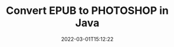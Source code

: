 ---
############################# Static ############################
layout: "auto-gen-conversion"
date: 2022-03-01T15:12:22
draft: false
otherformats: bmp dcm emf emz epub gif ico jp2 jpeg jpg pdf png psb psd svg svgz tex tga tif tiff webp wmf wmz xps
breadcrumb: EPUB to PHOTOSHOP in Java

############################# Head ############################
head_title: "EPUB to PHOTOSHOP Converter in Java"
head_description: "Convert EPUB to PHOTOSHOP in Java using a few lines of code. Use the GroupDocs Document Conversion API to convert over 160 file formats."

############################# Header ############################
title: "Convert EPUB to PHOTOSHOP in Java"
description: "EPUB to PHOTOSHOP conversion with a few lines of Java code"
bg_image: "https://cms.admin.containerize.com/templates/aspose/App_Themes/V3/images/bg/header1.png"
bg_overlay: false
button:
    enable: true

############################# SubMenu ############################
submenu:
    enable: true

    left:
        img_alt: "GroupDocs.Conversion for Java"
        image: "https://cms.admin.containerize.com/templates/groupdocs/images/product-logos/90x90-noborder/groupdocs-conversion-java.png"
        product: "GroupDocs.Conversion"
        platform: "Java"



############################# About ############################
about:
    enable: true
    title: "About GroupDocs.Conversion for Java API"
    content: |
        [GroupDocs.Conversion for Java](https://products.groupdocs.com/conversion/java/) can be used to convert Microsoft Word, Excel, PowerPoint, PDF, Visio and other formats. GroupDocs.Conversion is a standalone API that is suitable for back-end and internal systems where high performance is required. It does not depend on any software such as Microsoft or Open Office.
    

overview:
    enable: true
    content: |
        Convert your EPUB files to PHOTOSHOP in Java easily. You can use just a couple of Java code lines in any platform of your choice like - Windows, Linux, macOS.
        You can try EPUB to PHOTOSHOP conversion for free and evaluate conversion results quality.  Along with simple file conversion scenarios you can try more advanced options for loading source EPUB file and for saving output PHOTOSHOP result. 
        
        For example, for the source EPUB file you may use the following load options:

        * auto-detect file format;
        * specify password for protected files (if file format supports it);
        * replace missing fonts to preserve document appearance.
        
        There are also advanced convert options for the PHOTOSHOP file:

        * convert specific document page or page range;
        * add a watermark to the converted PHOTOSHOP file and many more.

        Once conversion is completed you can save your PHOTOSHOP file to the local file path or any third-party storage like FTP, Amazon S3, Google Drive, Dropbox etc. Please note - to convert EPUB to PHOTOSHOP there is no need for any additional software installed - like MS Office, Open Office, Adobe Acrobat Reader etc.


############################# Steps ############################
steps:
    enable: true
    title_left: "Steps to convert EPUB to PHOTOSHOP in Java"
    content_left: |
        [GroupDocs.Conversion for Java](https://products.groupdocs.com/conversion/java/) makes it easy for developers to convert a EPUB file to PHOTOSHOP with a few lines of code.
        
        * Create an instance of the Converter class and provide the file EPUB with the full path
        * Create and set ConvertOptions for PHOTOSHOP type.
        * Call the Converter.Convert method and pass the full path and format (PHOTOSHOP) as a parameter

    title_right: "System Requirements"
    content_right: |
        Basic conversion with GroupDocs.Conversion for Java can be done in just a few simple steps. Our APIs are supported on all major platforms and operating systems. Before executing the code below, make sure you have the following prerequisites installed on your system.

        * Operating systems: Microsoft Windows, Linux, MacOS
        * Development environments: NetBeans, Intellij IDEA, Eclipse, etc.
        * Java runtime: J2SE 6.0 and above
        * Get the latest GroupDocs.Conversion for Java from [Maven](https://repository.groupdocs.com/webapp/#/artifacts/browse/tree/General/repo/com/groupdocs/groupdocs-conversion)
         
    code: |
        ```java    
        // Load source file EPUB for conversion
        Converter converter = new Converter("input.epub");
        // Prepare conversion options for target format PHOTOSHOP
        ConvertOptions convertOptions = new FileType().fromExtension("photoshop").getConvertOptions();
        // Convert to PHOTOSHOP format
        converter.convert("output.photoshop", convertOptions);
        ```

demos:
    enable: true
    title: "EPUB to PHOTOSHOP Live Demo"
    content: |
       Convert EPUB to PHOTOSHOP now by visiting the [GroupDocs.Conversion App](https://products.groupdocs.app/conversion/family) website. Online demo has the following advantages
          

more_formats:
    enable: true
    title: "Other supported EPUB conversions in Java"
    content: "You can also convert EPUB to many other file formats. Please see the list below."
       
       
back_to_top:
    enable: true
---